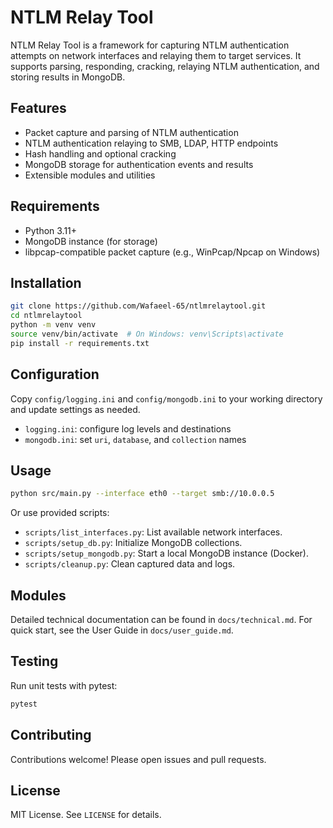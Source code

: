 # NTLM Relay Tool

NTLM Relay Tool is a framework for capturing NTLM authentication attempts on network interfaces and relaying them to target services. It supports parsing, responding, cracking, relaying NTLM authentication, and storing results in MongoDB.

## Features
- Packet capture and parsing of NTLM authentication
- NTLM authentication relaying to SMB, LDAP, HTTP endpoints
- Hash handling and optional cracking
- MongoDB storage for authentication events and results
- Extensible modules and utilities

## Requirements
- Python 3.11+
- MongoDB instance (for storage)
- libpcap-compatible packet capture (e.g., WinPcap/Npcap on Windows)

## Installation

```bash
git clone https://github.com/Wafaeel-65/ntlmrelaytool.git
cd ntlmrelaytool
python -m venv venv
source venv/bin/activate  # On Windows: venv\Scripts\activate
pip install -r requirements.txt
```

## Configuration

Copy `config/logging.ini` and `config/mongodb.ini` to your working directory and update settings as needed.

- `logging.ini`: configure log levels and destinations
- `mongodb.ini`: set `uri`, `database`, and `collection` names

## Usage

```bash
python src/main.py --interface eth0 --target smb://10.0.0.5
```

Or use provided scripts:

- `scripts/list_interfaces.py`: List available network interfaces.
- `scripts/setup_db.py`: Initialize MongoDB collections.
- `scripts/setup_mongodb.py`: Start a local MongoDB instance (Docker).
- `scripts/cleanup.py`: Clean captured data and logs.

## Modules

Detailed technical documentation can be found in `docs/technical.md`. For quick start, see the User Guide in `docs/user_guide.md`.

## Testing

Run unit tests with pytest:

```bash
pytest
```

## Contributing

Contributions welcome! Please open issues and pull requests.

## License

MIT License. See `LICENSE` for details.